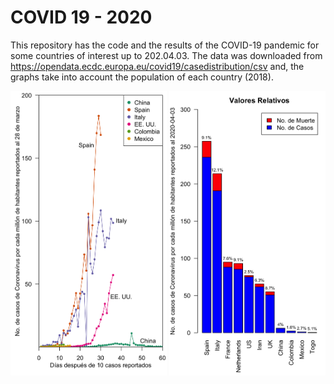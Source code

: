 # COVID 19 - 2020
This repository has the code and the results of the COVID-19 pandemic for some countries of interest up to 202.04.03. The data was downloaded from https://opendata.ecdc.europa.eu/covid19/casedistribution/csv and, the graphs take into account the population of each country (2018).
<p align="center">
  <img src="Plots_Summary_Time/20200328_2_Resultados_Normal.png" width="250" title="Cases per millon">
  <img src="Plots_Summary_Time/2020-04-03_6_BarPlot_Rel.png" width="250" title="Cases per millon">
</p>